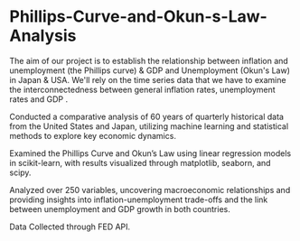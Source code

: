 # Phillips-Curve-and-Okun-s-Law-Analysis

The aim of our project is to establish the relationship between inflation and unemployment (the Phillips curve) & GDP and Unemployment (Okun's Law) in Japan & USA. We'll rely on the time series data that we have to examine the interconnectedness between general inflation rates, unemployment rates and GDP .

Conducted a comparative analysis of 60 years of quarterly historical data from the United States and Japan, utilizing machine learning and statistical methods to explore key economic dynamics.

Examined the Phillips Curve and Okun’s Law using linear regression models in scikit-learn, with results visualized through matplotlib, seaborn, and scipy.

Analyzed over 250 variables, uncovering macroeconomic relationships and providing insights into inflation-unemployment trade-offs and the link between unemployment and GDP growth in both countries.

Data Collected through FED API.
